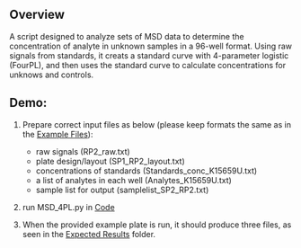 ## Overview
A script designed to analyze sets of MSD data to determine the concentration of analyte in unknown samples in a 96-well format. Using raw signals from standards, it creats a standard curve with 4-parameter logistic (FourPL), and then uses
the standard curve to calculate concentrations for unknows and controls.

## Demo:
1. Prepare correct input files as below (please keep formats the same as in the [Example Files](example_files)):
    * raw signals (RP2_raw.txt)
    * plate design/layout (SP1_RP2_layout.txt)
    * concentrations of standards (Standards_conc_K15659U.txt)
    * a list of analytes in each well (Analytes_K15659U.txt)
    * sample list for output (samplelist_SP2_RP2.txt)
2. run MSD_4PL.py in [Code](Code)

3. When the provided example plate is run, it should produce three files, as seen in the [Expected Results](Expected_Results) folder.
